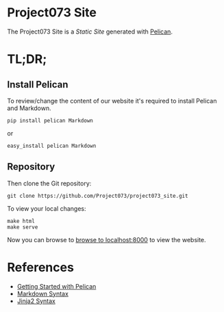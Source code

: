 # Project073 Site

The Project073 Site is a _Static Site_ generated with [Pelican](http://getpelican.com).




# TL;DR;

## Install Pelican

To review/change the content of our website it's required to install Pelican and Markdown.

    pip install pelican Markdown

or

    easy_install pelican Markdown

## Repository

Then clone the Git repository:

    git clone https://github.com/Project073/project073_site.git

To view your local changes:

    make html
    make serve

Now you can browse to [browse to localhost:8000](http://localhost:8000) to
   view the website.



# References

* [Getting Started with Pelican](http://docs.getpelican.com/en/3.0/getting_started.html)
* [Markdown Syntax](https://daringfireball.net/projects/markdown/syntax)
* [Jinja2 Syntax](http://jinja.pocoo.org/docs/dev/templates/)

